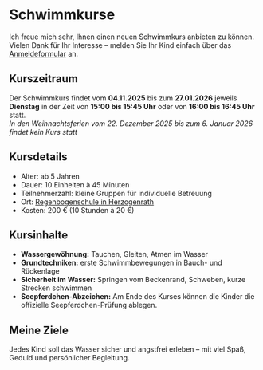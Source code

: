 # Schwimmkurse

Ich freue mich sehr, Ihnen einen neuen Schwimmkurs anbieten zu können. Vielen Dank für Ihr Interesse – melden Sie Ihr Kind einfach über das [Anmeldeformular](/anmeldung) an.

## Kurszeitraum

<p class="lead">Der Schwimmkurs findet vom <strong>04.11.2025</strong> bis zum <strong>27.01.2026</strong> jeweils <strong>Dienstag</strong> in der Zeit von <strong>15:00 bis 15:45 Uhr</strong> oder von <strong>16:00 bis 16:45 Uhr</strong> statt.<br>
<em class="text-info">In den Weihnachtsferien vom 22. Dezember 2025 bis zum 6. Januar 2026 findet kein Kurs statt</em></p>

## Kursdetails

* Alter: ab 5 Jahren
* Dauer: 10 Einheiten à 45 Minuten
* Teilnehmerzahl: kleine Gruppen für individuelle Betreuung
* Ort: [Regenbogenschule in Herzogenrath](https://maps.app.goo.gl/dDAyGnimfYUQYJHU9)
* Kosten: 200 € (10 Stunden à 20 €)

## Kursinhalte

* **Wassergewöhnung:** Tauchen, Gleiten, Atmen im Wasser
* **Grundtechniken:** erste Schwimmbewegungen in Bauch- und Rückenlage
* **Sicherheit im Wasser:** Springen vom Beckenrand, Schweben, kurze Strecken schwimmen
* **Seepferdchen-Abzeichen:** Am Ende des Kurses können die Kinder die offizielle Seepferdchen-Prüfung ablegen.

## Meine Ziele

Jedes Kind soll das Wasser sicher und angstfrei erleben – mit viel Spaß, Geduld und persönlicher Begleitung.
